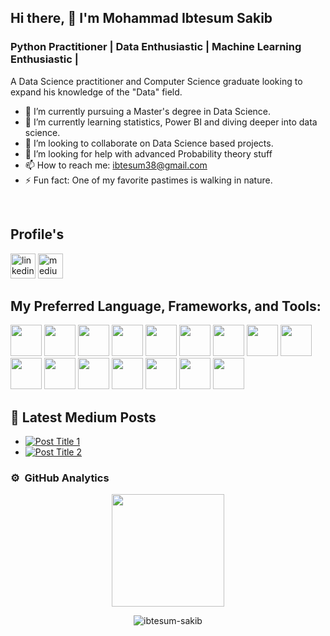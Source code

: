 ## Hi there, 👋  I'm Mohammad Ibtesum Sakib
### Python Practitioner | Data Enthusiastic |  Machine Learning Enthusiastic | <!--DevOps -->

A Data Science practitioner and Computer Science graduate looking to expand his knowledge of the "Data" field.
<br>

- 🔭 I’m currently pursuing a Master's degree in Data Science.
- 🌱 I’m currently learning statistics, Power BI and diving deeper into data science.
- 👯 I’m looking to collaborate on Data Science based projects.
- 🤔 I’m looking for help with advanced Probability theory stuff<br>
- 📫 How to reach me: ibtesum38@gmail.com
- ⚡ Fun fact: One of my favorite pastimes is walking in nature.  
<br>

## Profile's
 
[<img src='https://cdn.jsdelivr.net/npm/simple-icons@3.0.1/icons/linkedin.svg' alt='linkedin' height='40'>](https://www.linkedin.com/in/mohammad-ibtesum-sakib-40152a148/)
[<img src='https://cdn.jsdelivr.net/npm/simple-icons@3.0.1/icons/medium.svg' alt='medium' height='40'>](https://medium.com/@ibtesum38)
<br>




## My Preferred Language, Frameworks, and Tools:

<code><img height="50" src="https://www.vectorlogo.zone/logos/python/python-ar21.svg"></code>
<code><img height="50" src="https://www.vectorlogo.zone/logos/microsoft_powerbi/microsoft_powerbi-ar21.svg"></code>
<code><img height="50" src="https://www.vectorlogo.zone/logos/mysql/mysql-ar21.svg"></code>
<code><img height="50" src="https://www.vectorlogo.zone/logos/sqlite/sqlite-ar21.svg"></code>
<code><img height="50" src="https://www.vectorlogo.zone/logos/djangoproject/djangoproject-ar21.svg"></code>
<code><img height="50" src="https://www.vectorlogo.zone/logos/pytorch/pytorch-ar21.svg"></code>
<code><img height="50" src="https://www.vectorlogo.zone/logos/jupyter/jupyter-ar21.svg"></code>
<code><img height="50" src="https://www.vectorlogo.zone/logos/tensorflow/tensorflow-ar21.svg"></code>
<code><img height="50" src="https://www.vectorlogo.zone/logos/visualstudio_code/visualstudio_code-ar21.svg"></code>
<code><img height="50" src="https://www.vectorlogo.zone/logos/numpy/numpy-ar21.svg"></code>
<code><img height="50" src="https://www.vectorlogo.zone/logos/javascript/javascript-ar21.svg"></code>
<code><img height="50" src="https://www.vectorlogo.zone/logos/android/android-ar21.svg"></code>
<code><img height="50" src="https://www.vectorlogo.zone/logos/git-scm/git-scm-ar21.svg"></code>
<code><img height="50" src="https://www.vectorlogo.zone/logos/getbootstrap/getbootstrap-ar21.svg"></code>
<code><img height="50" src="https://www.vectorlogo.zone/logos/usepanda/usepanda-ar21.svg"></code>
<code><img height="50" src="https://www.vectorlogo.zone/logos/r-project/r-project-icon.svg"></code>

## 📝 Latest Medium Posts

- [![Post Title 1](https://example.com/image.jpg)](https://medium.com/@ibtesum38/post-title-1)
- [![Post Title 2](https://example.com/image.jpg)](https://medium.com/@ibtesum38/post-title-2)


### ⚙️ &nbsp;GitHub Analytics

<p align="center">
<a href="https://github.com/Ibtesum-Sakib">
  <img height="180em" src="https://github-readme-stats-eight-theta.vercel.app/api/top-langs/?username=Ibtesum-Sakib&layout=compact&langs_count=8&theme=algolia"/>
</a></p>
<p align="center"> <img src="https://komarev.com/ghpvc/?username=ibtesum-sakib&label=Profile%20views&color=0e75b6&style=flat" alt="ibtesum-sakib" /> </p>
<p align="center"> <a href="https://twitter.com/" target="blank"><img src="https://img.shields.io/twitter/follow/?logo=twitter&style=for-the-badge" alt="" /></a> </p>


